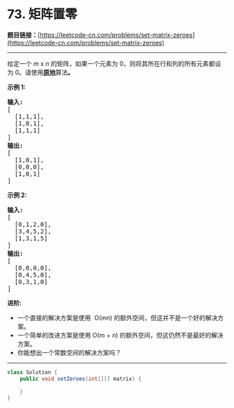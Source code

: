 # 73. 矩阵置零

**题目链接：**[https://leetcode-cn.com/problems/set-matrix-zeroes](https://leetcode-cn.com/problems/set-matrix-zeroes)

---

<div class="content__1Y2H">
 <div class="notranslate">
  <p>给定一个&nbsp;<em>m</em> x <em>n</em> 的矩阵，如果一个元素为 0，则将其所在行和列的所有元素都设为 0。请使用<strong><a href="http://baike.baidu.com/item/%E5%8E%9F%E5%9C%B0%E7%AE%97%E6%B3%95">原地</a></strong>算法<strong>。</strong></p> 
  <p><strong>示例&nbsp;1:</strong></p> 
  <pre class="language-text"><strong>输入:</strong> 
[
&nbsp; [1,1,1],
&nbsp; [1,0,1],
&nbsp; [1,1,1]
]
<strong>输出:</strong> 
[
&nbsp; [1,0,1],
&nbsp; [0,0,0],
&nbsp; [1,0,1]
]
</pre> 
  <p><strong>示例&nbsp;2:</strong></p> 
  <pre class="language-text"><strong>输入:</strong> 
[
&nbsp; [0,1,2,0],
&nbsp; [3,4,5,2],
&nbsp; [1,3,1,5]
]
<strong>输出:</strong> 
[
&nbsp; [0,0,0,0],
&nbsp; [0,4,5,0],
&nbsp; [0,3,1,0]
]</pre> 
  <p><strong>进阶:</strong></p> 
  <ul> 
   <li>一个直接的解决方案是使用 &nbsp;O(<em>m</em><em>n</em>)&nbsp;的额外空间，但这并不是一个好的解决方案。</li> 
   <li>一个简单的改进方案是使用 O(<em>m</em>&nbsp;+&nbsp;<em>n</em>) 的额外空间，但这仍然不是最好的解决方案。</li> 
   <li>你能想出一个常数空间的解决方案吗？</li> 
  </ul> 
 </div>
</div>

---

```java
class Solution {
    public void setZeroes(int[][] matrix) {
        
    }
}
```